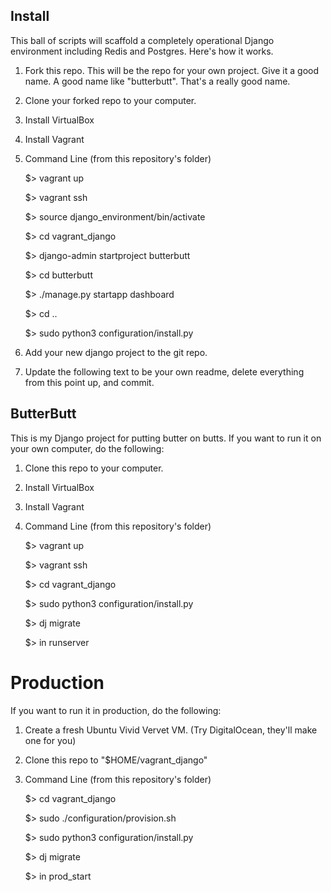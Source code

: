 
Install
-------
This ball of scripts will scaffold a completely operational Django environment including Redis and Postgres.
Here's how it works.

1. Fork this repo. This will be the repo for your own project. Give it a good name. A good name like "butterbutt". That's a really good name.

2. Clone your forked repo to your computer.

3. Install VirtualBox

4. Install Vagrant

5. Command Line (from this repository's folder)

    $> vagrant up

    $> vagrant ssh

    $> source django_environment/bin/activate

    $> cd vagrant_django

    $> django-admin startproject butterbutt

    $> cd butterbutt

    $> ./manage.py startapp dashboard

    $> cd ..

    $> sudo python3 configuration/install.py

5. Add your new django project to the git repo.

6. Update the following text to be your own readme, delete everything from this point up, and commit.

ButterButt
----------

This is my Django project for putting butter on butts.
If you want to run it on your own computer, do the following:

1. Clone this repo to your computer.

2. Install VirtualBox

3. Install Vagrant

4. Command Line (from this repository's folder)

    $> vagrant up

    $> vagrant ssh

    $> cd vagrant_django

    $> sudo python3 configuration/install.py

    $> dj migrate

    $> in runserver

Production
==========

If you want to run it in production, do the following:

1. Create a fresh Ubuntu Vivid Vervet VM. (Try DigitalOcean, they'll make one for you)

2. Clone this repo to "$HOME/vagrant_django"

3. Command Line (from this repository's folder)

    $> cd vagrant_django

    $> sudo ./configuration/provision.sh

    $> sudo python3 configuration/install.py

    $> dj migrate

    $> in prod_start
